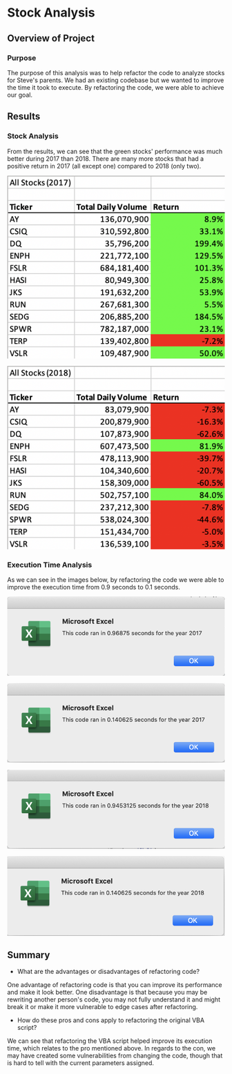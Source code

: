 # Stock Analysis

## Overview of Project

### Purpose

The purpose of this analysis was to help refactor the code to analyze stocks for Steve's parents. We had an existing codebase but we wanted to improve the time it took to execute. By refactoring the code, we were able to achieve our goal.

## Results

### Stock Analysis

From the results, we can see that the green stocks' performance was much better during 2017 than 2018. There are many more stocks that had a positive return in 2017 (all except one) compared to 2018 (only two).

![Old Code (2017)](images/2017_stocks.png)

![Old Code (2017)](images/2018_stocks.png)

### Execution Time Analysis

As we can see in the images below, by refactoring the code we were able to improve the execution time from 0.9 seconds to 0.1 seconds.

![Old Code (2017)](images/old_code_2017.png)

![New Code (2017)](resources/VBA_Challenge_2017.png)

![Old Code (2018)](images/old_code_2018.png)

![New Code (2018)](resources/VBA_Challenge_2018.png)

## Summary

- What are the advantages or disadvantages of refactoring code?

One advantage of refactoring code is that you can improve its performance and make it look better. One disadvantage is that because you may be rewriting another person's code, you may not fully understand it and might break it or make it more vulnerable to edge cases after refactoring.

- How do these pros and cons apply to refactoring the original VBA script?

We can see that refactoring the VBA script helped improve its execution time, which relates to the pro mentioned above. In regards to the con, we may have created some vulnerabilities from changing the code, though that is hard to tell with the current parameters assigned.

